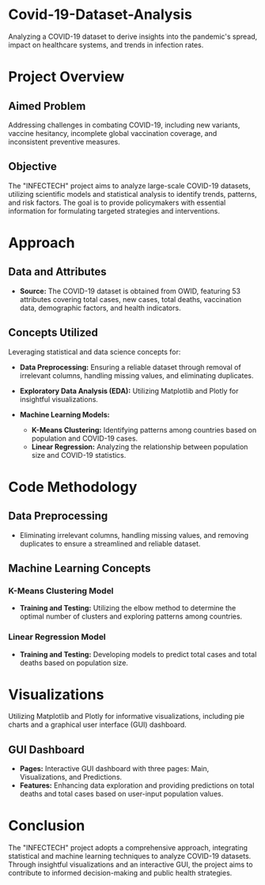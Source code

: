 # Covid-19-Dataset-Analysis
Analyzing a COVID-19 dataset to derive insights into the pandemic's spread, impact on healthcare systems, and trends in infection rates.

# Project Overview

## Aimed Problem

Addressing challenges in combating COVID-19, including new variants, vaccine hesitancy, incomplete global vaccination coverage, and inconsistent preventive measures.

## Objective

The "INFECTECH" project aims to analyze large-scale COVID-19 datasets, utilizing scientific models and statistical analysis to identify trends, patterns, and risk factors. The goal is to provide policymakers with essential information for formulating targeted strategies and interventions.

# Approach

## Data and Attributes

- **Source:** The COVID-19 dataset is obtained from OWID, featuring 53 attributes covering total cases, new cases, total deaths, vaccination data, demographic factors, and health indicators.

## Concepts Utilized

Leveraging statistical and data science concepts for:

- **Data Preprocessing:** Ensuring a reliable dataset through removal of irrelevant columns, handling missing values, and eliminating duplicates.

- **Exploratory Data Analysis (EDA):** Utilizing Matplotlib and Plotly for insightful visualizations.

- **Machine Learning Models:**
  - **K-Means Clustering:** Identifying patterns among countries based on population and COVID-19 cases.
  - **Linear Regression:** Analyzing the relationship between population size and COVID-19 statistics.

# Code Methodology

## Data Preprocessing

- Eliminating irrelevant columns, handling missing values, and removing duplicates to ensure a streamlined and reliable dataset.

## Machine Learning Concepts

### K-Means Clustering Model

- **Training and Testing:** Utilizing the elbow method to determine the optimal number of clusters and exploring patterns among countries.

### Linear Regression Model

- **Training and Testing:** Developing models to predict total cases and total deaths based on population size.

# Visualizations

Utilizing Matplotlib and Plotly for informative visualizations, including pie charts and a graphical user interface (GUI) dashboard.

## GUI Dashboard

- **Pages:** Interactive GUI dashboard with three pages: Main, Visualizations, and Predictions.
- **Features:** Enhancing data exploration and providing predictions on total deaths and total cases based on user-input population values.

# Conclusion

The "INFECTECH" project adopts a comprehensive approach, integrating statistical and machine learning techniques to analyze COVID-19 datasets. Through insightful visualizations and an interactive GUI, the project aims to contribute to informed decision-making and public health strategies.
